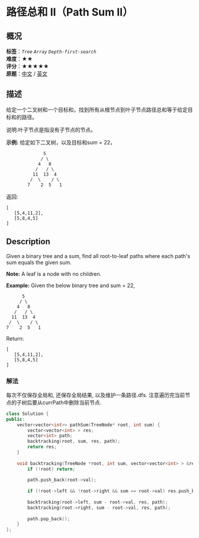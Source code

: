 # 路径总和 II（Path Sum II）
## 概况
**标签**：*`Tree`*  *`Array`*  *`Depth-first-search`*<br>
**难度**：★★<br>
**评分**：★★★★★<br>
**原题**：[中文](https://leetcode-cn.com/problems/path-sum-ii) / [英文](https://leetcode.com/problems/path-sum-ii)

## 描述
给定一个二叉树和一个目标和，找到所有从根节点到叶子节点路径总和等于给定目标和的路径。

说明:叶子节点是指没有子节点的节点。

**示例:**
给定如下二叉树，以及目标和sum = 22，
```
              5
             / \
            4   8
           /   / \
          11  13  4
         /  \    / \
        7    2  5   1
```

返回:
```
[
   [5,4,11,2],
   [5,8,4,5]
]
```


## Description
Given a binary tree and a sum, find all root-to-leaf paths where each path&#39;s sum equals the given sum.

**Note:**
A leaf is a node with no children.

**Example:**
Given the below binary tree and sum = 22,
```
      5
     / \
    4   8
   /   / \
  11  13  4
 /  \    / \
7    2  5   1
```

Return:
```
[
   [5,4,11,2],
   [5,8,4,5]
]
```



### 解法
每次不仅保存全局和, 还保存全局结果, 以及维护一条路径.dfs. 注意遍历完当前节点的子树后要从currPath中删除当前节点.
```c++
class Solution {
public:
    vector<vector<int>> pathSum(TreeNode* root, int sum) {
        vector<vector<int> > res;
        vector<int> path;
        backtracking(root, sum, res, path);
        return res;
    }
    
    void backtracking(TreeNode *root, int sum, vector<vector<int> > &res, vector<int> &path) {
        if (!root) return;
        
        path.push_back(root->val);
        
        if (!root->left && !root->right && sum == root->val) res.push_back(path);
        
        backtracking(root->left, sum - root->val, res, path);
        backtracking(root->right, sum - root->val, res, path);
        
        path.pop_back();
    }
};
```